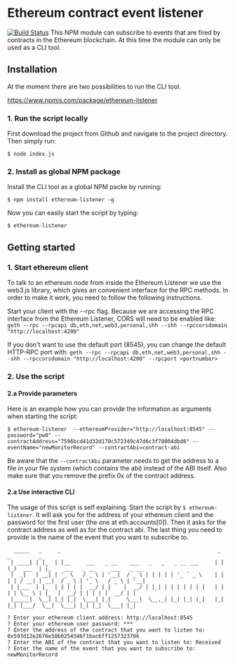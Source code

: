 # Ethereum contract event listener
[![Build Status](http://ec2-54-194-144-141.eu-west-1.compute.amazonaws.com/api/badges/cp2017/monitoring-event-listener/status.svg)](http://ec2-54-194-144-141.eu-west-1.compute.amazonaws.com/cp2017/monitoring-event-listener)
This NPM module can subscribe to events that are fired by contracts in the Ethereum blockchain. At this
time the module can only be used as a CLI tool.

## Installation
At the moment there are two possibilities to run the CLI tool.

https://www.npmjs.com/package/ethereum-listener

### 1. Run the script locally
First download the project from Github and navigate to the project directory. 
Then simply run:

`$ node index.js`

### 2. Install as global NPM package
Install the CLI tool as a global NPM packe by running:

`$ npm install ethereum-listener -g`

Now you can easily start the script by typing:

`$ ethereum-listener`

## Getting started
### 1. Start ethereum client
To talk to an ethereum node from inside the Ethereum Listener we use the web3.js library, which gives an convenient
interface for the RPC methods. In order to make it work, you need to follow the following instructions.

Start your client with the --rpc flag. Because we are accessing the RPC interface from the Ethereum Listener, 
CORS will need to be enabled like:
`geth --rpc --rpcapi db,eth,net,web3,personal,shh --shh --rpccorsdomain "http://localhost:4200"`

If you don't want to use the default port (8545), you can change the default HTTP-RPC port with:
`geth --rpc --rpcapi db,eth,net,web3,personal,shh --shh --rpccorsdomain "http://localhost:4200" --rpcport <portnumber>`

### 2. Use the script
#### 2.a Provide parameters
Here is an example how you can provide the information as arguments when starting the script:

`$ ethereum-listener  --ethereumProvider="http://localhost:8545" --password="pw0" --contractAddress="7596bcd41d32d170c572349c47d6c3f78004dbd6" --eventName="newMonitorRecord" --contractAbi=contract-abi`

Be aware that the `--contractAbi` parameter needs to get the address to a file in your file system (which contains the abi) instead of the ABI itself. 
Also make sure that you remove the prefix 0x of the contract address. 

#### 2.a Use interactive CLI
The usage of this script is self explaining. Start the script by `$ ethereum-listener`. It will ask you for the address of your ethereum client and the
password for the first user (the one at eth.accounts[0]). Then it asks for the contract address as well as
for the contract abi. The last thing you need to provide is the name of the event that you want to subscribe to.

```
  _____   _     _                                                  _   _         _                                
 | ____| | |_  | |__     ___   _ __    ___   _   _   _ __ ___     | | (_)  ___  | |_    ___   _ __     ___   _ __ 
 |  _|   | __| | '_ \   / _ \ | '__|  / _ \ | | | | | '_ ` _ \    | | | | / __| | __|  / _ \ | '_ \   / _ \ | '__|
 | |___  | |_  | | | | |  __/ | |    |  __/ | |_| | | | | | | |   | | | | \__ \ | |_  |  __/ | | | | |  __/ | |   
 |_____|  \__| |_| |_|  \___| |_|     \___|  \__,_| |_| |_| |_|   |_| |_| |___/  \__|  \___| |_| |_|  \___| |_|   
                                                                                                                                                                                                                       
? Enter your ethereum client address: http://localhost:8545
? Enter your ethereum user password: ***
? Enter the address of the contract that you want to listen to: 0x593d12e2676e50b0254346f1bac6ff1257323706
? Enter the ABI of the contract that you want to listen to: Received
? Enter the name of the event that you want to subscribe to: newMonitorRecord
```